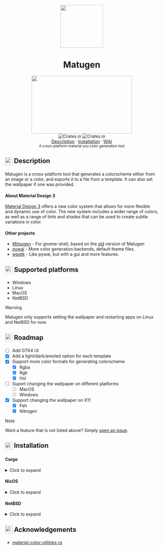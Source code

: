 <div align="center">
     <img src="https://user-images.githubusercontent.com/81521595/226138807-db504bdf-4eb5-4fe9-9ee5-a1a1395d70dc.png" width=140>
      <h1>Matugen</h1>
 </div>
    
<div align="center">
     <img src="https://user-images.githubusercontent.com/81521595/236634805-15e68f9b-44a5-4efc-b275-0eb1f6a28bd9.gif" width="330" height="190"/>
     <br>
     <img alt="Crates.io" src="https://img.shields.io/crates/l/matugen?color=white&logo=license&style=for-the-badge">
     <img alt="Crates.io" src="https://img.shields.io/crates/v/matugen?color=white&logo=rust&style=for-the-badge">
     <br> 
     <a href="#-------------------------description">Description</a>
    ·
    <a href="#-------------------------installation">Installation</a>
    ·
    <a href="https://github.com/InioX/matugen/wiki">Wiki</a>
</div>

<div align="center">
  <sub>A cross-platform material you color generation tool
</div>
   
<h2 class="description">
     <sub>
          <img  src="https://github.com/InioX/matugen/assets/81521595/da0dfc26-e8c0-46c1-ad13-bfaac394109b"
           height="25"
           width="25">
     </sub>
     Description
</h2>

Matugen is a cross-platform tool that generates a colorscheme either from an image or a color, and exports it to a file from a template. It can also set the wallpaper if one was provided.


#### About Material Design 3
[Material Design 3](https://m3.material.io/) offers a new color system that allows for more flexible and dynamic use of color. The new system includes a wider range of colors, as well as a range of tints and shades that can be used to create subtle variations in color.

#### Other projects
- [Mitsugen](https://github.com/DimitrisMilonopoulos/mitsugen) - For gnome-shell, based on the [old](https://github.com/InioX/matugen/tree/python) version of Matugen
- [pywal](https://github.com/dylanaraps/pywal) - More color generation backends, default theme files. 
- [wpgtk](https://github.com/deviantfero/wpgtk) - Like pywal, but with a gui and more features.
  
<h2>
     <sub>
          <img  src="https://github.com/InioX/matugen/assets/81521595/3c01525a-c8b1-499e-9f28-a17e81edfb5b"
           height="25"
           width="25">
     </sub>
     Supported platforms
</h2>

- Windows
- Linux
- MacOS
- NetBSD
> [!WARNING]
> Matugen only supports setting the wallpaper and restarting apps on Linux and NetBSD for now.

<h2>
     <sub>
          <img  src="https://github.com/InioX/matugen/assets/81521595/1ff9c777-94d9-4e24-85ec-725a6aa10612"
           height="25"
           width="25">
     </sub>
     Roadmap
</h2>

- [ ] Add GTK4 UI
- [x] Add a light/dark/amoled option for each template
- [x] Support more color formats for generating colorscheme
    - [x] Rgba
    - [x] Rgb
    - [x] Hsl
- [ ] Suport changing the wallpaper on different platforms
     - [ ] MacOS
     - [ ] Windows
- [x] Support changing the wallpaper on X11
     - [x] Feh
     - [x] Nitrogen

> [!NOTE]
> Want a feature that is not listed above? Simply [open an issue](https://github.com/InioX/Matugen/issues).

<h2>
     <sub>
          <img  src="https://github.com/InioX/matugen/assets/81521595/223f698f-9e72-430b-9a75-c9892fcea94e"
           height="25"
           width="25">
     </sub>
     Installation
</h2>

#### Cargo

<details><summary>Click to expand</summary>

```shell
cargo install matugen
```

</p>
</details>

#### NixOS

<details><summary>Click to expand</summary>
<p>

Add matugen to your flake inputs:
```nix
inputs = {
  matugen = {
    url = "github:/InioX/Matugen";
    # If you need a specific version:
    ref = "refs/tags/matugen-v0.10.0"
  };
  # ...
};
```

Then you can add it to your packages:
```nix
let
  system = "x86_64-linux";
in {
  environment.systemPackages = with pkgs; [    
    # ...
    inputs.matugen.packages.${system}.default
  ];
}
```

This flake also provides a NixOS/Home Manager module, which can be imported by
adding this in your configuration:
```nix
{pkgs, inputs, ...}: {
  imports = [
    inputs.matugen.nixosModules.default
  ];

  # ...
}
```

Option details can be found by reading the [module](./module.nix). A
[search.nixos.org](https://search.nixos.org/options)-like option viewer is
planned.

</p>
</details>

#### NetBSD

<details><summary>Click to expand</summary>

```shell
pkgin install matugen
```
or, if you prefer to build it from source
```shell
cd /usr/pkgsrc/graphics/matugen
make install
```

</p>
</details>

<h2>
     <sub>
          <img  src="https://github.com/InioX/matugen/assets/81521595/bafdef83-4122-4bfd-9a30-98a5e0d7e488"
           height="25"
           width="25">
     </sub>
     Acknowledgements
</h2>

- [material-color-utilities-rs](https://github.com/alphaqu/material-color-utilities-rs)
